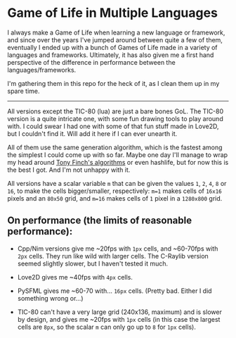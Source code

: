 # Game of Life in Multiple Languages
I always make a Game of Life when learning a new language or framework, and since over the years I've jumped around between quite a few of them, eventually I ended up with a bunch of Games of Life made in a variety of languages and frameworks. Ultimately, it has also given me a first hand perspective of the difference in performance between the languages/frameworks.

I'm gathering them in this repo for the heck of it, as I clean them up in my spare time. 

---

All versions except the TIC-80 (lua) are just a bare bones GoL. The TIC-80 version is a quite intricate one, with some fun drawing tools to play around with. I could swear I had one with some of that fun stuff made in Love2D, but I couldn't find it. Will add it here if I can ever unearth it.

All of them use the same generation algorithm, which is the fastest among the simplest I could come up with so far. Maybe one day I'll manage to wrap my head around [Tony Finch's algorithms](https://dotat.at/prog/life/life.html) or even hashlife, but for now this is the best I got. And I'm not unhappy with it. 

All versions have a scalar variable `m` that can be given the values `1`, `2`, `4`, `8` or `16`, to make the cells bigger/smaller, respectively: `m=1` makes cells of `16x16` pixels and an `80x50` grid, and `m=16` makes cells of `1` pixel in a `1280x800` grid.


## On performance (the limits of reasonable performance):

- Cpp/Nim versions give me ~20fps with `1px` cells, and ~60-70fps with `2px` cells. They run like wild with larger cells. The C-Raylib version seemed slightly slower, but I haven't tested it much.

- Love2D gives me ~40fps with `4px` cells.

- PySFML gives me ~60-70 with... `16px` cells. (Pretty bad. Either I did something wrong or...)

- TIC-80 can't have a very large grid (240x136, maximum) and is slower by design, and gives me ~20fps with `1px` cells (in this case the largest cells are `8px`, so the scalar `m` can only go up to `8` for `1px` cells).

